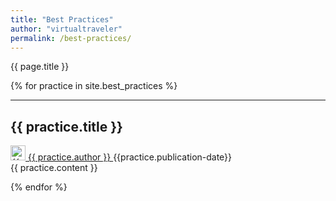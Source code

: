 ```yaml
---
title: "Best Practices"
author: "virtualtraveler"
permalink: /best-practices/
---
```


{{ page.title }}

{% for practice in site.best_practices %}
<article>
    <hr>
    <h2 id="{{practice.label-id}}">{{ practice.title }}</h2>
    <div class="article-meta">
         <a href="{{ page.github-url }}{{ practice.author }}" class="post-author">
            <img src="{{ page.github-url }}{{ practice.author }}.png" class="avatar" alt="{{ practice.author }} avatar" width="24" height="24">
            {{ practice.author }}
         </a>	
         <span class="date">{{practice.publication-date}}</span>
    </div>
    <div class="article-content">
       {{ practice.content }}
    </div>
</article>

{% endfor %}
